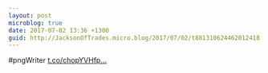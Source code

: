 ```yaml
---
layout: post
microblog: true
date: 2017-07-02 13:36 +1300
guid: http://JacksonOfTrades.micro.blog/2017/07/02/t881310624462012418.html
---
```

#pngWriter [t.co/chopYVHfp...](https://t.co/chopYVHfpA)
